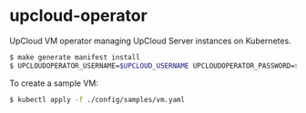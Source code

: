 # upcloud-operator

UpCloud VM operator managing UpCloud Server instances on Kubernetes.

```bash
$ make generate manifest install
$ UPCLOUDOPERATOR_USERNAME=$UPCLOUD_USERNAME UPCLOUDOPERATOR_PASSWORD=$UPCLOUD_PASS ENABLE_WEBHOOKS=false make run
```

To create a sample VM:

```bash
$ kubectl apply -f ./config/samples/vm.yaml 
```
